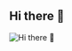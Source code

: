 ## Hi there 👋
![Hi there 👋](your_image_url.png)

<!--
**camoyphillips/camoyphillips** is a ✨ _special_ ✨ repository because its `README.md` (this file) appears on your GitHub profile.

Here are some ideas to get you started:

🌱 I’m currently learning: Web development (HTML, CSS, JavaScript).
👯 I’m looking to collaborate on: Group projects.
🤔 I’m looking for help with: Understanding C# and data structures.
💬 Ask me about: My studies, my hobbies (like driving or hiking), or my favorite music.
📫 How to reach me: [camoyphillips@gmail.com]
😄 Pronouns: He/Him
⚡ Fun fact: I can play the Soccer!
-->





